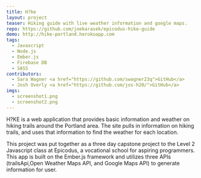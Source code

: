 ```yaml
---
title: H?ke
layout: project
teaser: Hiking guide with live weather information and google maps.
repo: https://github.com/joekarasek/epicodus-hike-guide
demo: http://hike-portland.herokuapp.com
tags:
  - Javascript
  - Node.js
  - Ember.js
  - Firebase DB
  - SASS
contributors:
  - Sara Wagner <a href="https://github.com/swagner23q">GitHub</a>
  - Josh Overly <a href="https://github.com/jos-h20/">GitHub</a>
imgs:
  - screenshot1.png
  - screenshot2.png
---
```

H?KE is a web application that provides basic information and weather on hiking trails around the Portland area. The site pulls in information on hiking trails, and uses that information to find the weather for each location.

This project was put together as a three day capstone project to the Level 2 Javascript class at Epicodus, a vocational school for aspiring programmers. This app is built on the Ember.js framework and utilizes three APIs (trailsApi,Open Weather Maps API, and Google Maps API) to generate information for user.
